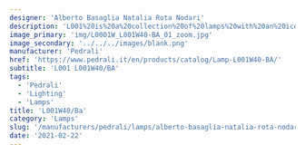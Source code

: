 ```yaml
---
designer: 'Alberto Basaglia Natalia Rota Nodari'
description: 'L001%20is%20a%20collection%20of%20lamps%20with%20an%20iconic%20design%20consisting%20of%20elements%20capable%20of%20creating%20different%20combinations.%20Wall%20lamp%20with%20two%20injection%20moulded%20polycarbonate%20diffusers%20in%20different%20sizes%2C%20visible%20cable%20and%20430mm%20long%20steel%20tube%20frame.'
image_primary: 'img/L0001W_L001W40-BA_01_zoom.jpg'
image_secondary: '../../../images/blank.png'
manufacturer: 'Pedrali'
href: 'https://www.pedrali.it/en/products/catalog/Lamp-L001W40-BA/'
subtitle: 'L001 L001W40/BA'
tags:
  - 'Pedrali'
  - 'Lighting'
  - 'Lamps'
title: 'L001W40/Ba'
category: 'Lamps'
slug: '/manufacturers/pedrali/lamps/alberto-basaglia-natalia-rota-nodari-l-001-w-40-ba'
date: '2021-02-22'
---
```

